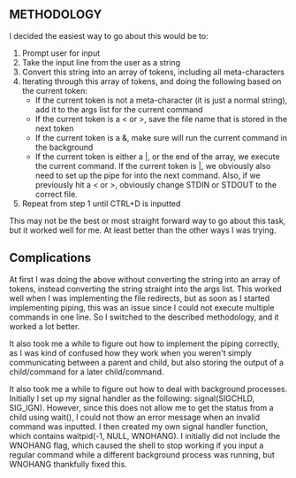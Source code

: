 
## METHODOLOGY

I decided the easiest way to go about this would be to:

1. Prompt user for input
2. Take the input line from the user as a string
3. Convert this string into an array of tokens, including all meta-characters
4. Iterating through this array of tokens, and doing the following based on the current token: 
	* If the current token is not a meta-character (it is just a normal string), add it to the args list for the current command
	* If the current token is a < or >, save the file name that is stored in the next token
	* If the current token is a &, make sure will run the current command in the background
	* If the current token is either a |, or the end of the array, we execute the current command. If the current token is |, we obviously also need to set up the pipe for into the next command. Also, if we previously hit a < or >, obviously change STDIN or STDOUT to the correct file.
5. Repeat from step 1 until CTRL+D is inputted

This may not be the best or most straight forward way to go about this task, but it worked well for me. At least better than the other ways I was trying. 

## Complications

At first I was doing the above without converting the string into an array of tokens, instead converting the string straight into the args list. This worked well when I was implementing the file redirects, but as soon as I started implementing piping, this was an issue since I could not execute multiple commands in one line. So I switched to the described methodology, and it worked a lot better.

It also took me a while to figure out how to implement the piping correctly, as I was kind of confused how they work when you weren't simply communicating between a parent and child, but also storing the output of a child/command for a later child/command. 

It also took me a while to figure out how to deal with background processes. Initially I set up my signal handler as the following: signal(SIGCHLD, SIG_IGN). However, since this does not allow me to get the status from a child using wait(), I could not thow an error message when an invalid command was inputted. I then created my own signal handler function, which contains waitpid(-1, NULL, WNOHANG). I initially did not include the WNOHANG flag, which caused the shell to stop working if you input a regular command while a different background process was running, but WNOHANG thankfully fixed this.